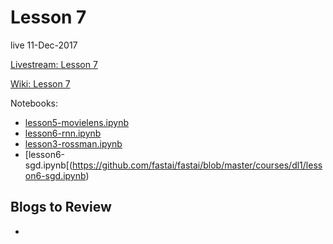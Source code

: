 # Lesson 7  
live 11-Dec-2017

[Livestream: Lesson 7](https://www.youtube.com/watch?v=H3g26EVADgY&feature=youtu.be)

[Wiki: Lesson 7](http://forums.fast.ai/t/lesson-7-wiki-thread/8847/1)

Notebooks:  
* [lesson5-movielens.ipynb](https://github.com/fastai/fastai/blob/master/courses/dl1/lesson5-movielens.ipynb)
* [lesson6-rnn.ipynb](https://github.com/fastai/fastai/blob/master/courses/dl1/lesson6-rnn.ipynb)
* [lesson3-rossman.ipynb](https://github.com/fastai/fastai/blob/master/courses/dl1/lesson3-rossman.ipynb)
* [lesson6-sgd.ipynb[(https://github.com/fastai/fastai/blob/master/courses/dl1/lesson6-sgd.ipynb) 

## Blogs to Review
*
